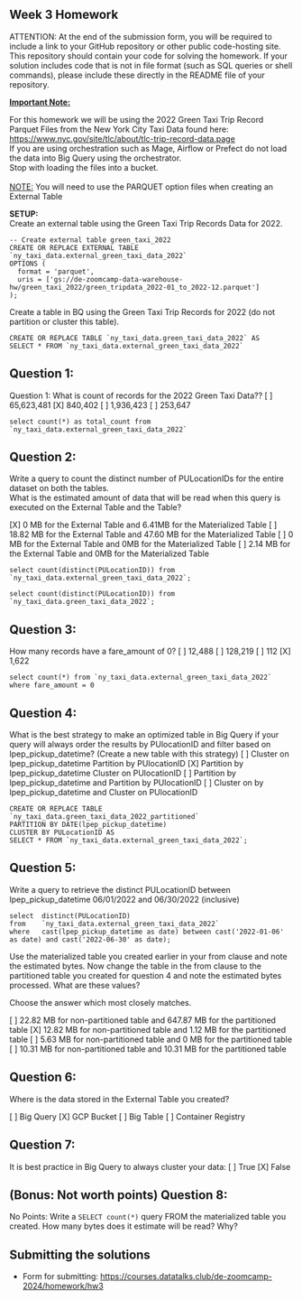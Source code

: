 ## Week 3 Homework
ATTENTION: At the end of the submission form, you will be required to include a link to your GitHub repository or other public code-hosting site. This repository should contain your code for solving the homework. If your solution includes code that is not in file format (such as SQL queries or shell commands), please include these directly in the README file of your repository.

<b><u>Important Note:</b></u> <p> For this homework we will be using the 2022 Green Taxi Trip Record Parquet Files from the New York
City Taxi Data found here: </br> https://www.nyc.gov/site/tlc/about/tlc-trip-record-data.page </br>
If you are using orchestration such as Mage, Airflow or Prefect do not load the data into Big Query using the orchestrator.</br> 
Stop with loading the files into a bucket. </br></br>
<u>NOTE:</u> You will need to use the PARQUET option files when creating an External Table</br>

<b>SETUP:</b></br>
Create an external table using the Green Taxi Trip Records Data for 2022. </br>
```
-- Create external table green_taxi_2022
CREATE OR REPLACE EXTERNAL TABLE `ny_taxi_data.external_green_taxi_data_2022`
OPTIONS (
  format = 'parquet',
  uris = ['gs://de-zoomcamp-data-warehouse-hw/green_taxi_2022/green_tripdata_2022-01_to_2022-12.parquet']
);
```

Create a table in BQ using the Green Taxi Trip Records for 2022 (do not partition or cluster this table). </br>
</p>

```
CREATE OR REPLACE TABLE `ny_taxi_data.green_taxi_data_2022` AS 
SELECT * FROM `ny_taxi_data.external_green_taxi_data_2022`
```

## Question 1:
Question 1: What is count of records for the 2022 Green Taxi Data??
[ ] 65,623,481
[X] 840,402
[ ] 1,936,423
[ ] 253,647

```
select count(*) as total_count from `ny_taxi_data.external_green_taxi_data_2022`
```

## Question 2:
Write a query to count the distinct number of PULocationIDs for the entire dataset on both the tables.</br> 
What is the estimated amount of data that will be read when this query is executed on the External Table and the Table?

[X] 0 MB for the External Table and 6.41MB for the Materialized Table
[ ] 18.82 MB for the External Table and 47.60 MB for the Materialized Table
[ ] 0 MB for the External Table and 0MB for the Materialized Table
[ ] 2.14 MB for the External Table and 0MB for the Materialized Table
```
select count(distinct(PULocationID)) from `ny_taxi_data.external_green_taxi_data_2022`;
```
```
select count(distinct(PULocationID)) from `ny_taxi_data.green_taxi_data_2022`;
```

## Question 3:
How many records have a fare_amount of 0?
[ ] 12,488
[ ] 128,219
[ ] 112
[X] 1,622
```
select count(*) from `ny_taxi_data.external_green_taxi_data_2022` where fare_amount = 0
```
## Question 4:
What is the best strategy to make an optimized table in Big Query if your query will always order the results by PUlocationID and filter based on lpep_pickup_datetime? (Create a new table with this strategy)
[ ] Cluster on lpep_pickup_datetime Partition by PUlocationID
[X] Partition by lpep_pickup_datetime  Cluster on PUlocationID
[ ] Partition by lpep_pickup_datetime and Partition by PUlocationID
[ ] Cluster on by lpep_pickup_datetime and Cluster on PUlocationID

```
CREATE OR REPLACE TABLE `ny_taxi_data.green_taxi_data_2022_partitioned` 
PARTITION BY DATE(lpep_pickup_datetime) 
CLUSTER BY PULocationID AS
SELECT * FROM `ny_taxi_data.external_green_taxi_data_2022`;
```

## Question 5:
Write a query to retrieve the distinct PULocationID between lpep_pickup_datetime
06/01/2022 and 06/30/2022 (inclusive)</br>

```
select  distinct(PULocationID)
from    `ny_taxi_data.external_green_taxi_data_2022` 
where   cast(lpep_pickup_datetime as date) between cast('2022-01-06' as date) and cast('2022-06-30' as date);
```

Use the materialized table you created earlier in your from clause and note the estimated bytes. Now change the table in the from clause to the partitioned table you created for question 4 and note the estimated bytes processed. What are these values? </br>

Choose the answer which most closely matches.</br> 

[ ] 22.82 MB for non-partitioned table and 647.87 MB for the partitioned table
[X] 12.82 MB for non-partitioned table and 1.12 MB for the partitioned table
[ ] 5.63 MB for non-partitioned table and 0 MB for the partitioned table
[ ] 10.31 MB for non-partitioned table and 10.31 MB for the partitioned table


## Question 6: 
Where is the data stored in the External Table you created?

[ ] Big Query
[X] GCP Bucket
[ ] Big Table
[ ] Container Registry


## Question 7:
It is best practice in Big Query to always cluster your data:
[ ] True
[X] False


## (Bonus: Not worth points) Question 8:
No Points: Write a `SELECT count(*)` query FROM the materialized table you created. How many bytes does it estimate will be read? Why?

 
## Submitting the solutions

* Form for submitting: https://courses.datatalks.club/de-zoomcamp-2024/homework/hw3


